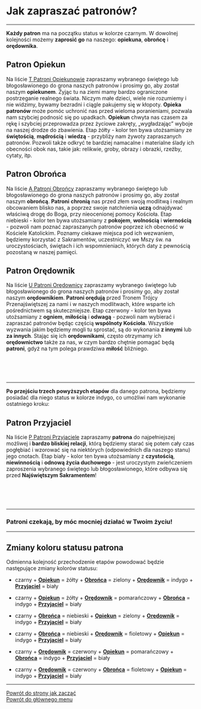 # Jak zapraszać patronów?
---

**Każdy patron** ma na początku status w kolorze <span class="status status-black">czarnym</span>. W dowolnej kolejności możemy **zaprosić go** na naszego: **opiekuna**, **obrońcę** i **orędownika**.
## <span id="jak-zapraszac-patronow-patron-opiekun">Patron Opiekun</span>
Na liście [<span class="status status-list"><span class="status status-yellow">T</span> Patroni Opiekunowie</span>](patroni_opiekunowie.md) zapraszamy wybranego świętego lub błogosławionego do grona naszych patronów i prosimy go, aby został naszym **opiekunem**. Żyjąc tu na ziemi mamy bardzo ograniczone postrzeganie realnego świata. Niczym małe dzieci, wiele nie rozumiemy i nie widzimy, bywamy bezradni i ciągle pakujemy się w kłopoty. **Opieka patronów** może pomóc uchronić nas przed wieloma poranieniami, pozwala nam szybciej podnosić się po upadkach. **Opiekun** chwyta nas czasem za rękę i szybciej przeprowadza przez życiowe zakręty, „wygładzając” wyboje na naszej drodze do zbawienia. Etap <span class="status status-yellow">żółty</span> - kolor ten bywa utożsamiany ze **świętością**, **mądrością** i **wiedzą** - przybliży nam żywoty zapraszanych patronów. Pozwoli także odkryć te bardziej namacalne i materialne ślady ich obecności obok nas, takie jak: relikwie, groby, obrazy i obrazki, rzeźby, cytaty, itp.
## <span id="jak-zapraszac-patronow-patron-obronca">Patron Obrońca</span>
Na liście [<span class="status status-list"><span class="status status-blue">A</span> Patroni Obrońcy</span>](patroni_obroncy.md) zapraszamy wybranego świętego lub błogosławionego do grona naszych patronów i prosimy go, aby został naszym **obrońcą**. **Patroni** **chronią** nas przed złem swoją modlitwą i realnym obcowaniem blisko nas, a poprzez swoje natchnienia **uczą** odnajdywać właściwą drogę do Boga, przy nieocenionej pomocy Kościoła. Etap <span class="status status-blue">niebieski</span> - kolor ten bywa utożsamiany z **pokojem**, **wolnością** i **wiernością** - pozwoli nam poznać zapraszanych patronów poprzez ich obecność w Kościele Katolickim. Poznamy ciekawe miejsca pod ich wezwaniem, będziemy korzystać z Sakramentów, uczestniczyć we Mszy św. na uroczystościach, świętach i ich wspomnieniach, których daty z pewnością pozostaną w naszej pamięci.
## <span id="jak-zapraszac-patronow-patron-oredownik">Patron Orędownik</span>
Na liście [<span class="status status-list"><span class="status status-red">U</span> Patroni Orędownicy</span>](patroni_oredownicy.md) zapraszamy wybranego świętego lub błogosławionego do grona naszych patronów i prosimy go, aby został naszym **orędownikiem**. **Patroni orędują** przed Tronem Trójcy Przenajświętszej za nami i w naszych modlitwach, które wsparte ich pośrednictwem są skuteczniejsze. Etap <span class="status status-red">czerwony</span> - kolor ten bywa utożsamiany z **ogniem**, **miłością** i **odwagą** - pozwoli nam wybierać i zapraszać patronów będąc częścią **wspólnoty Kościoła**. Wszystkie wyzwania jakim będziemy mogli tu sprostać, są do wykonania **z innymi** lub **za innych**. Stając się ich **orędownikami**, często otrzymamy ich **orędownictwo** także za nas, w czym bardzo chętnie pomagać będą **patroni**, gdyż na tym polega prawdziwa **miłość** bliźniego.
<br />
<br />
<br />
<br />
<br />

---
**Po przejściu trzech powyższych etapów** dla danego patrona, będziemy posiadać dla niego status w kolorze <span class="status status-indigo">indygo</span>, co umożliwi nam wykonanie ostatniego kroku:
## <span id="jak-zapraszac-patronow-patron-przyjaciel">Patron Przyjaciel</span>
Na liście [<span class="status status-list"><span class="status status-white">P</span> Patroni Przyjaciele</span>](patroni_przyjaciele.md) zapraszamy **patrona** do najpełniejszej możliwej i **bardzo bliskiej relacji**, którą będziemy starać się potem cały czas pogłębiać i wzorować się na niektórych (odpowiednich dla naszego stanu) jego cnotach. Etap <span class="status status-white">biały</span> - kolor ten bywa utożsamiany z **czystością**, **niewinnością** i **odnową życia duchowego** - jest uroczystym zwieńczeniem zaproszenia wybranego świętego lub błogosławionego, które odbywa się przed **Najświętszym Sakramentem**!
<br />
<br />
<br />
<br />
<br />

---
### Patroni czekają, by móc mocniej działać w Twoim życiu!

---

## Zmiany koloru statusu patrona
Odmienna kolejność przechodzenie etapów powodować będzie następujące zmiany kolorów statusu:
- <span class="status status-black">czarny</span> + [<span class="status status-yellow">**Opiekun**</span>](patroni_opiekunowie.md) = <span class="status status-yellow">żółty</span> + [<span class="status status-blue">**Obrońca**</span>](patroni_obroncy.md) = <span class="status status-green">zielony</span> + [<span class="status status-red">**Orędownik**</span>](patroni_oredownicy.md) = <span class="status status-indigo">indygo</span> + [<span class="status status-white">**Przyjaciel**</span>](patroni_przyjaciele.md) = <span class="status status-white">biały</span>

- <span class="status status-black">czarny</span> + [<span class="status status-yellow">**Opiekun**</span>](patroni_opiekunowie.md) = <span class="status status-yellow">żółty</span> + [<span class="status status-red">**Orędownik**</span>](patroni_oredownicy.md) = <span class="status status-orange">pomarańczowy</span> + [<span class="status status-blue">**Obrońca**</span>](patroni_obroncy.md) = <span class="status status-indigo">indygo</span> + [<span class="status status-white">**Przyjaciel**</span>](patroni_przyjaciele.md) = <span class="status status-white">biały</span>

- <span class="status status-black">czarny</span> + [<span class="status status-blue">**Obrońca**</span>](patroni_obroncy.md) = <span class="status status-blue">niebieski</span> + [<span class="status status-yellow">**Opiekun**</span>](patroni_opiekunowie.md) = <span class="status status-green">zielony</span> + [<span class="status status-red">**Orędownik**</span>](patroni_oredownicy.md) = <span class="status status-indigo">indygo</span> + [<span class="status status-white">**Przyjaciel**</span>](patroni_przyjaciele.md) = <span class="status status-white">biały</span>

- <span class="status status-black">czarny</span> + [<span class="status status-blue">**Obrońca**</span>](patroni_obroncy.md) = <span class="status status-blue">niebieski</span> + [<span class="status status-red">**Orędownik**</span>](patroni_oredownicy.md) = <span class="status status-violet">fioletowy</span> + [<span class="status status-yellow">**Opiekun**</span>](patroni_opiekunowie.md) = <span class="status status-indigo">indygo</span> + [<span class="status status-white">**Przyjaciel**</span>](patroni_przyjaciele.md) = <span class="status status-white">biały</span>

- <span class="status status-black">czarny</span> + [<span class="status status-red">**Orędownik**</span>](patroni_oredownicy.md) = <span class="status status-red">czerwony</span> + [<span class="status status-yellow">**Opiekun**</span>](patroni_opiekunowie.md) = <span class="status status-orange">pomarańczowy</span> + [<span class="status status-blue">**Obrońca**</span>](patroni_obroncy.md) = <span class="status status-indigo">indygo</span> + [<span class="status status-white">**Przyjaciel**</span>](patroni_przyjaciele.md) = <span class="status status-white">biały</span>

- <span class="status status-black">czarny</span> + [<span class="status status-red">**Orędownik**</span>](patroni_oredownicy.md) = <span class="status status-red">czerwony</span> + [<span class="status status-blue">**Obrońca**</span>](patroni_obroncy.md) = <span class="status status-violet">fioletowy</span> + [<span class="status status-yellow">**Opiekun**</span>](patroni_opiekunowie.md) = <span class="status status-indigo">indygo</span> + [<span class="status status-white">**Przyjaciel**</span>](patroni_przyjaciele.md) = <span class="status status-white">biały</span>

---
[Powrót do strony jak zacząć](jak_zaczac.md#jak-zaczac-patroni)  
[Powrót do głównego menu](index.md)
